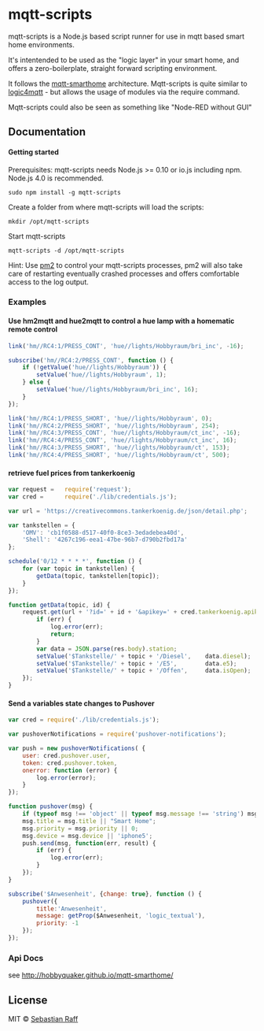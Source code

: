 # mqtt-scripts

mqtt-scripts is a Node.js based script runner for use in mqtt based smart home environments. 

It's intentended to be used as the "logic layer" in your smart home, and offers a zero-boilerplate, straight forward scripting environment.

It follows the [mqtt-smarthome](https://github.com/mqtt-smarthome/mqtt-smarthome) architecture. Mqtt-scripts is quite similar to [logic4mqtt](https://github.com/owagner/logic4mqtt) - but allows the usage of modules via the require command.

Mqtt-scripts could also be seen as something like "Node-RED without GUI"


## Documentation

#### Getting started

Prerequisites: mqtt-scripts needs Node.js >= 0.10 or io.js including npm. Node.js 4.0 is recommended.

```sudo npm install -g mqtt-scripts```


Create a folder from where mqtt-scripts will load the scripts:

```mkdir /opt/mqtt-scripts```


Start mqtt-scripts

```mqtt-scripts -d /opt/mqtt-scripts```


Hint: Use [pm2](https://github.com/Unitech/pm2) to control your mqtt-scripts processes, pm2 will also take care of restarting eventually crashed
processes and offers comfortable access to the log output.



### Examples

#### Use hm2mqtt and hue2mqtt to control a hue lamp with a homematic remote control

```javascript
link('hm//RC4:1/PRESS_CONT', 'hue//lights/Hobbyraum/bri_inc', -16);

subscribe('hm//RC4:2/PRESS_CONT', function () {
    if (!getValue('hue//lights/Hobbyraum')) {
        setValue('hue//lights/Hobbyraum', 1);
    } else {
        setValue('hue//lights/Hobbyraum/bri_inc', 16);
    }
});

link('hm//RC4:1/PRESS_SHORT', 'hue//lights/Hobbyraum', 0);
link('hm//RC4:2/PRESS_SHORT', 'hue//lights/Hobbyraum', 254);
link('hm//RC4:3/PRESS_CONT', 'hue//lights/Hobbyraum/ct_inc', -16);
link('hm//RC4:4/PRESS_CONT', 'hue//lights/Hobbyraum/ct_inc', 16);
link('hm//RC4:3/PRESS_SHORT', 'hue//lights/Hobbyraum/ct', 153);
link('hm//RC4:4/PRESS_SHORT', 'hue//lights/Hobbyraum/ct', 500);
```

#### retrieve fuel prices from tankerkoenig

```javascript
var request =   require('request');
var cred =      require('./lib/credentials.js');

var url = 'https://creativecommons.tankerkoenig.de/json/detail.php';

var tankstellen = {
    'OMV': 'cb1f0588-d517-40f0-8ce3-3edadebea40d',
    'Shell': '4267c196-eea1-47be-96b7-d790b2fbd17a'
};

schedule('0/12 * * * *', function () {
    for (var topic in tankstellen) {
        getData(topic, tankstellen[topic]);
    }
});

function getData(topic, id) {
    request.get(url + '?id=' + id + '&apikey=' + cred.tankerkoenig.apikey, function (err, res) {
        if (err) {
            log.error(err);
            return;
        }
        var data = JSON.parse(res.body).station;
        setValue('$Tankstelle/' + topic + '/Diesel',    data.diesel);
        setValue('$Tankstelle/' + topic + '/E5',        data.e5);
        setValue('$Tankstelle/' + topic + '/Offen',     data.isOpen);
    });
}
```

#### Send a variables state changes to Pushover

```Javascript
var cred = require('./lib/credentials.js');

var pushoverNotifications = require('pushover-notifications');

var push = new pushoverNotifications( {
    user: cred.pushover.user,
    token: cred.pushover.token,
    onerror: function (error) {
        log.error(error);
    }
});

function pushover(msg) {
    if (typeof msg !== 'object' || typeof msg.message !== 'string') msg = {message: '' + msg};
    msg.title = msg.title || "Smart Home";
    msg.priority = msg.priority || 0;
    msg.device = msg.device || 'iphone5';
    push.send(msg, function(err, result) {
        if (err) {
            log.error(err);
        }
    });
}

subscribe('$Anwesenheit', {change: true}, function () {
    pushover({
        title:'Anwesenheit',
        message: getProp($Anwesenheit, 'logic_textual'),
        priority: -1
    });
});
```




### Api Docs

see http://hobbyquaker.github.io/mqtt-smarthome/


## License

MIT © [Sebastian Raff](https://github.com/hobbyquaker)


